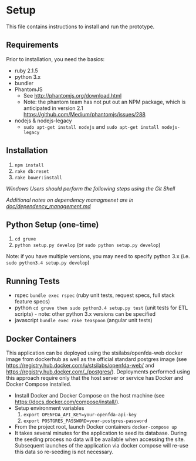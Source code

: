 # Setup

This file contains instructions to install and run the prototype.

## Requirements
Prior to installation, you need the basics:
* ruby 2.1.5
* python 3.x
* bundler
* PhantomJS 
  * See http://phantomjs.org/download.html
  * Note: the phantom team has not put out an NPM package, which is anticipated in version 2.1 https://github.com/Medium/phantomjs/issues/288
* nodejs & nodejs-legacy
  * `sudo apt-get install nodejs` and `sudo apt-get install nodejs-legacy`

## Installation

1. `npm install`
2. `rake db:reset`
3. `rake bower:install`

*Windows Users should perform the following steps using the Git Shell*

*Additional notes on dependency managmenet are in [doc/dependency_management.md](doc/dependency_management.md)*

## Python Setup (one-time)
1. `cd gruve`
2. `python setup.py develop` (or `sudo python setup.py develop`)

Note: if you have multiple versions, you may need to specify python 3.x 
(i.e. `sudo python3.4 setup.py develop`)

## Running Tests

* rspec `bundle exec rspec` (ruby unit tests, request specs, full stack feature specs)
* python `cd gruve then sudo python3.4 setup.py test` (unit tests for ETL scripts) - note: other python 3.x versions can be specified
* javascript `bundle exec rake teaspoon` (angular unit tests)

## Docker Containers
This application can be deployed using the stsilabs/openfda-web docker image from dockerhub as well as the official standard postgres image (see https://registry.hub.docker.com/u/stsilabs/openfda-web/ and https://registry.hub.docker.com/_/postgres/). Deployments performed using this approach require only that the host server or service has Docker and Docker Compose installed.  

* Install Docker and Docker Compose on the host machine (see https://docs.docker.com/compose/install/).
* Setup environment variables
  1. `export OPENFDA_API_KEY=your-openfda-api-key`
  2. `export POSTGRES_PASSWORD=your-postgres-password`
* From the project root, launch Docker containers `docker-compose up`
* It takes several minutes for the application to seed its database.  During the seeding process no data will be available when accessing the site. Subsequent launches of the application via docker compose will re-use this data so re-seeding is not necessary.
